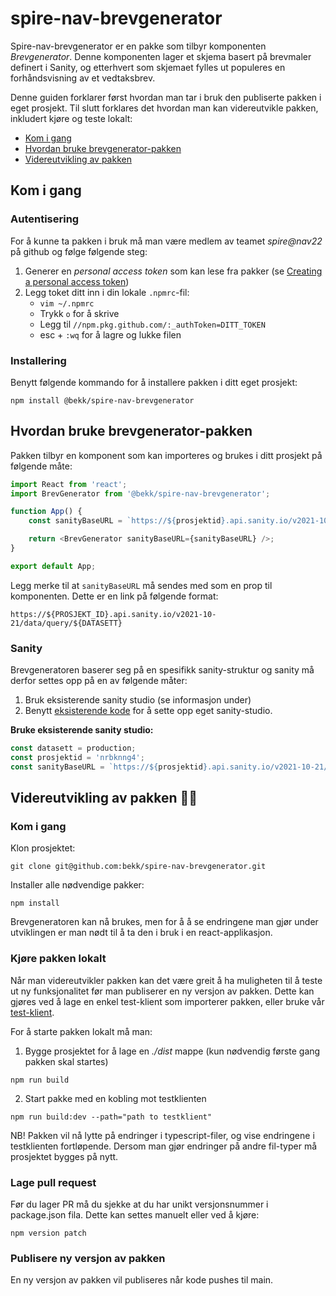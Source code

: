 # spire-nav-brevgenerator

Spire-nav-brevgenerator er en pakke som tilbyr komponenten _Brevgenerator_. Denne komponenten lager et skjema basert på brevmaler definert i Sanity, og etterhvert som skjemaet fylles ut populeres en forhåndsvisning av et vedtaksbrev.

Denne guiden forklarer først hvordan man tar i bruk den publiserte pakken i eget prosjekt. Til slutt forklares det hvordan man kan videreutvikle pakken, inkludert kjøre og teste lokalt:

-   [Kom i gang](#kom-i-gang)
-   [Hvordan bruke brevgenerator-pakken](#hvordan-bruke-brevgenerator-pakken)
-   [Videreutvikling av pakken](#videreutvikling-av-pakken)

<a name="kom-i-gang"></a>

## Kom i gang

### Autentisering

For å kunne ta pakken i bruk må man være medlem av teamet _spire@nav22_ på github og følge følgende steg:

1. Generer en _personal access token_ som kan lese fra pakker (se [Creating a personal access token](https://docs.github.com/en/enterprise-server@3.4/authentication/keeping-your-account-and-data-secure/creating-a-personal-access-token#creating-a-token))
2. Legg toket ditt inn i din lokale `.npmrc`-fil:
    - `vim ~/.npmrc`
    - Trykk `o` for å skrive
    - Legg til `//npm.pkg.github.com/:_authToken=DITT_TOKEN`
    - esc + `:wq` for å lagre og lukke filen

### Installering

Benytt følgende kommando for å installere pakken i ditt eget prosjekt:

```
npm install @bekk/spire-nav-brevgenerator
```

<a name="hvordan-bruke-brevgenerator-pakken"></a>

## Hvordan bruke brevgenerator-pakken

Pakken tilbyr en komponent som kan importeres og brukes i ditt prosjekt på følgende måte:

```javascript
import React from 'react';
import BrevGenerator from '@bekk/spire-nav-brevgenerator';

function App() {
    const sanityBaseURL = `https://${prosjektid}.api.sanity.io/v2021-10-21/data/query/${datasett}`;

    return <BrevGenerator sanityBaseURL={sanityBaseURL} />;
}

export default App;
```

Legg merke til at `sanityBaseURL` må sendes med som en prop til komponenten. Dette er en link på følgende format:

```
https://${PROSJEKT_ID}.api.sanity.io/v2021-10-21/data/query/${DATASETT}
```

### Sanity

Brevgeneratoren baserer seg på en spesifikk sanity-struktur og sanity må derfor settes opp på en av følgende måter:

1. Bruk eksisterende sanity studio (se informasjon under)
2. Benytt [eksisterende kode](https://github.com/bekk/spire-nav-sanity) for å sette opp eget sanity-studio.

**Bruke eksisterende sanity studio:**

```javascript
const datasett = production;
const prosjektid = 'nrbknng4';
const sanityBaseURL = `https://${prosjektid}.api.sanity.io/v2021-10-21/data/query/${datasett}`;
```

<a name="videreutvikling-av-pakken"></a>

## Videreutvikling av pakken 👩‍💻

### Kom i gang

Klon prosjektet:

```
git clone git@github.com:bekk/spire-nav-brevgenerator.git
```

Installer alle nødvendige pakker:

```
npm install
```

Brevgeneratoren kan nå brukes, men for å å se endringene man gjør under utviklingen er man nødt til å ta den i bruk i en react-applikasjon.

### Kjøre pakken lokalt

Når man videreutvikler pakken kan det være greit å ha muligheten til å teste ut ny funksjonalitet før man publiserer en ny versjon av pakken. Dette kan gjøres ved å lage en enkel test-klient som importerer pakken, eller bruke vår [test-klient](https://github.com/bekk/spire-nav-klient).

For å starte pakken lokalt må man:

1. Bygge prosjektet for å lage en _./dist_ mappe (kun nødvendig første gang pakken skal startes)

```
npm run build
```

2. Start pakke med en kobling mot testklienten

```
npm run build:dev --path="path to testklient"
```

NB! Pakken vil nå lytte på endringer i typescript-filer, og vise endringene i testklienten fortløpende. Dersom man gjør endringer på andre fil-typer må prosjektet bygges på nytt.

### Lage pull request

Før du lager PR må du sjekke at du har unikt versjonsnummer i package.json fila. Dette kan settes manuelt eller ved å kjøre:

```
npm version patch
```

### Publisere ny versjon av pakken

En ny versjon av pakken vil publiseres når kode pushes til main.
